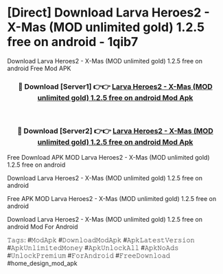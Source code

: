 # [Direct] Download Larva Heroes2  - X-Mas (MOD unlimited gold) 1.2.5 free on android - 1qib7
Download Larva Heroes2  - X-Mas (MOD unlimited gold) 1.2.5 free on android Free Mod APK

<div align="center">
<h3>🔴 Download [Server1] 👉👉 <a href="https://apk-comot.site?title=Larva_Heroes2__-_X-Mas_(MOD_unlimited_gold)_1.2.5_free_on_android">Larva Heroes2  - X-Mas (MOD unlimited gold) 1.2.5 free on android Mod Apk</a></h3><br>

<h3>🔴 Download [Server2] 👉👉 <a href="https://apk-comot.site?title=Larva_Heroes2__-_X-Mas_(MOD_unlimited_gold)_1.2.5_free_on_android">Larva Heroes2  - X-Mas (MOD unlimited gold) 1.2.5 free on android Mod Apk</a></h3>
</div>


Free Download APK MOD Larva Heroes2  - X-Mas (MOD unlimited gold) 1.2.5 free on android

Download Larva Heroes2  - X-Mas (MOD unlimited gold) 1.2.5 free on android 

Free APK MOD Larva Heroes2  - X-Mas (MOD unlimited gold) 1.2.5 free on android 

Download Larva Heroes2  - X-Mas (MOD unlimited gold) 1.2.5 free on android Mod For Android

𝚃𝚊𝚐𝚜: #𝙼𝚘𝚍𝙰𝚙𝚔 #𝙳𝚘𝚠𝚗𝚕𝚘𝚊𝚍𝙼𝚘𝚍𝙰𝚙𝚔 #𝙰𝚙𝚔𝙻𝚊𝚝𝚎𝚜𝚝𝚅𝚎𝚛𝚜𝚒𝚘𝚗 #𝙰𝚙𝚔𝚄𝚗𝚕𝚒𝚖𝚒𝚝𝚎𝚍𝙼𝚘𝚗𝚎𝚢 #𝙰𝚙𝚔𝚄𝚗𝚕𝚘𝚌𝚔𝙰𝚕𝚕 #𝙰𝚙𝚔𝙽𝚘𝙰𝚍𝚜 #𝚄𝚗𝚕𝚘𝚌𝚔𝙿𝚛𝚎𝚖𝚒𝚞𝚖 #𝙵𝚘𝚛𝙰𝚗𝚍𝚛𝚘𝚒𝚍 #𝙵𝚛𝚎𝚎𝙳𝚘𝚠𝚗𝚕𝚘𝚊𝚍 #home_design_mod_apk
